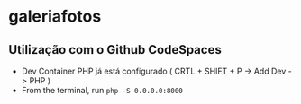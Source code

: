# galeriafotos

## Utilização com o Github CodeSpaces

- Dev Container PHP já está configurado ( CRTL + SHIFT + P -> Add Dev -> PHP )
- From the terminal, run `php -S 0.0.0.0:8000`
